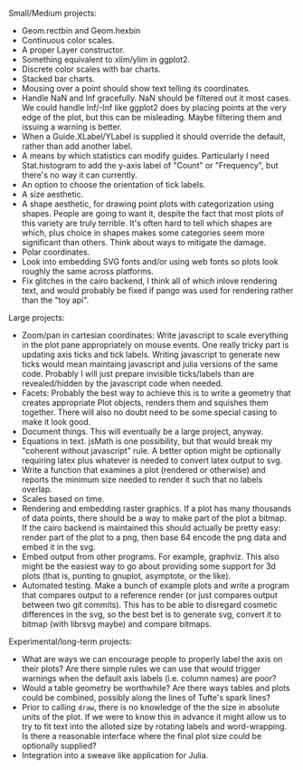 
Small/Medium projects:
 * Geom.rectbin and Geom.hexbin
 * Continuous color scales.
 * A proper Layer constructor.
 * Something equivalent to xlim/ylim in ggplot2.
 * Discrete color scales with bar charts.
 * Stacked bar charts.
 * Mousing over a point should show text telling its coordinates.
 * Handle NaN and Inf gracefully. NaN should be filtered out it most cases. We
   could handle Inf/-Inf like ggplot2 does by placing points at the very edge of
   the plot, but this can be misleading. Maybe filtering them and issuing a
   warning is better.
 * When a Guide.XLabel/YLabel is supplied it should override the default, rather
   than add another label.
 * A means by which statistics can modify guides. Particularly I need
   Stat.histogram to add the y-axis label of "Count" or "Frequency", but there's
   no way it can currently.
 * An option to choose the orientation of tick labels.
 * A size aesthetic.
 * A shape aesthetic, for drawing point plots with categorization using shapes.
   People are going to want it, despite the fact that most plots of this variety
   are truly terrible. It's often hard to tell which shapes are which, plus
   choice in shapes makes some categories seem more significant than others.
   Think about ways to mitigate the damage.
 * Polar coordinates.
 * Look into embedding SVG fonts and/or using web fonts so plots look roughly
   the same across platforms.
 * Fix glitches in the cairo backend, I think all of which inlove rendering
   text, and would probably be fixed if pango was used for rendering rather than
   the "toy api".

Large projects:
 * Zoom/pan in cartesian coordinates: Write javascript to scale everything in
   the plot pane appropriately on mouse events. One really tricky part is
   updating axis ticks and tick labels. Writing javascript to generate new ticks
   would mean maintaing javascript and julia versions of the same code. Probably
   I will just prepare invisible ticks/labels than are revealed/hidden by the
   javascript code when needed.
 * Facets: Probably the best way to achieve this is to write a geometry that
   creates appropriate Plot objects, renders them and squishes them together.
   There will also no doubt need to be some special casing to make it look good.
 * Document things. This will eventually be a large project, anyway.
 * Equations in text. jsMath is one possibility, but that would break my
   "coherent without javascript" rule. A better option might be optionally
   requiring latex plus whatever is needed to convert latex output to svg.
 * Write a function that examines a plot (rendered or otherwise) and reports
   the minimum size needed to render it such that no labels overlap.
 * Scales based on time.
 * Rendering and embedding raster graphics. If a plot has many thousands of data
   points, there should be a way to make part of the plot a bitmap. If the cairo
   backend is maintained this should actually be pretty easy: render part of the
   plot to a png, then base 64 encode the png data and embed it in the svg.
 * Embed output from other programs. For example, graphviz. This also might be
   the easiest way to go about providing some support for 3d plots (that is,
   punting to gnuplot, asymptote, or the like).
 * Automated testing. Make a bunch of example plots and write a program that
   compares output to a reference render (or just compares output between two
   git commits). This has to be able to disregard cosmetic differences in the
   svg, so the best bet is to generate svg, convert it to bitmap (with librsvg
   maybe) and compare bitmaps.

Experimental/long-term projects:
 * What are ways we can encourage people to properly label the axis on their
   plots? Are there simple rules we can use that would trigger warnings when
   the default axis labels (i.e. column names) are poor?
 * Would a table geometry be worthwhile? Are there ways tables and plots could
   be combined, possibly along the lines of Tufte's spark lines?
 * Prior to calling `draw`, there is no knowledge of the the size in absolute
   units of the plot. If we were to know this in advance it might allow us to
   try to fit text into the alloted size by rotating labels and word-wrapping.
   Is there a reasonable interface where the final plot size could be optionally
   supplied?
 * Integration into a sweave like application for Julia.


